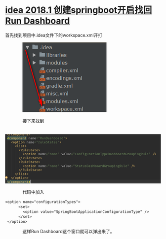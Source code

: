 

# [idea 2018.1 创建springboot开启找回Run Dashboard](https://www.cnblogs.com/yangtianle/p/8818255.html)

首先找到项目中.idea文件下的workspace.xml开打

　　　　![img](images/1314186-20180413093626978-1399902579.png)

　　　　接下来找到<component name="RunDashboard">

　　　　![img](images/1314186-20180413093746177-931677889.png)

　　　　代码中加入

```
<option name="configurationTypes">  
      <set>  
        <option value="SpringBootApplicationConfigurationType" />  
      </set>  
 </option>  
```

　　　　这样Run Dashboard这个窗口就可以弹出来了。